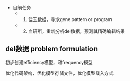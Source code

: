 - 目前任务
	- 1. 佳玉数据，寻求gene pattern or program
	- 2. 血研所，重新分析del数据，预测其精确编辑结果


## del数据  problem formulation


初步创建efficiency模型，和frequency模型

优化代码架构，优化模型存储文件，优化模型载入方式